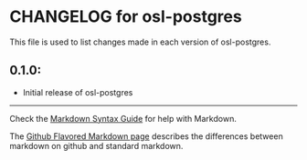 # CHANGELOG for osl-postgres

This file is used to list changes made in each version of osl-postgres.

## 0.1.0:

* Initial release of osl-postgres

- - -
Check the [Markdown Syntax Guide](http://daringfireball.net/projects/markdown/syntax) for help with Markdown.

The [Github Flavored Markdown page](http://github.github.com/github-flavored-markdown/) describes the differences between markdown on github and standard markdown.
